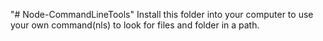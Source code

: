 "# Node-CommandLineTools" 
Install this folder into your computer to use your own command(nls) to look for files and folder in a path.
